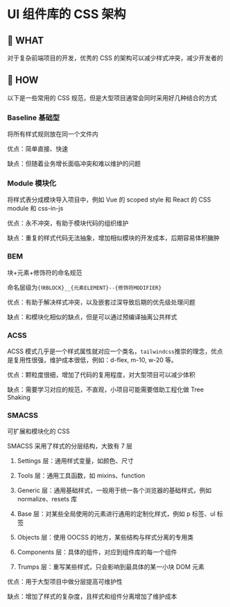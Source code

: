 # UI 组件库的 CSS 架构

## 🌟 WHAT

对于复杂前端项目的开发，优秀的 CSS 的架构可以减少样式冲突，减少开发者的

## 🌟 HOW

以下是一些常用的 CSS 规范，但是大型项目通常会同时采用好几种结合的方式

### Baseline 基础型

将所有样式规则放在同一个文件内

优点：简单直接、快速

缺点：但随着业务增长面临冲突和难以维护的问题

### Module 模块化

将样式表分成模块导入项目中，例如 Vue 的 scoped style 和 React 的 CSS module 和 css-in-js

优点：永不冲突，有助于模块代码的组织维护

缺点：重复的样式代码无法抽象，增加相似模块的开发成本，后期容易体积臃肿

### BEM

块+元素+修饰符的命名规范

命名层级为`{块BLOCK}__{元素ELEMENT}--{修饰符MODIFIER}`

优点：有助于解决样式冲突，以及嵌套过深导致后期的优先级处理问题

缺点：和模块化相似的缺点，但是可以通过预编译抽离公共样式

### ACSS

ACSS 模式几乎是一个样式属性就对应一个类名，`tailwindcss`推崇的理念，优点是复用性很强，维护成本很低，例如：d-flex, m-10, w-20 等。

优点：颗粒度很细，增加了代码的复用程度，对大型项目可以减少体积

缺点：需要学习对应的规范，不直观，小项目可能需要借助工程化做 Tree Shaking

### SMACSS

可扩展和模块化的 CSS

SMACSS 采用了样式的分层结构，大致有 7 层

1. Settings 层：通用样式变量，如颜色、尺寸

2. Tools 层：通用工具函数，如 mixins、function

3. Generic 层：通用基础样式，一般用于统一各个浏览器的基础样式，例如 normalize、resets 库

4. Base 层：对某些全局使用的元素进行通用的定制化样式，例如 p 标签、ul 标签

5. Objects 层：使用 OOCSS 的地方，某些结构与样式分离的专用类

6. Components 层：具体的组件，对应到组件库的每一个组件

7. Trumps 层：重写某些样式，只会影响到最具体的某一小块 DOM 元素

优点：用于大型项目中做分层提高可维护性

缺点：增加了样式的复杂度，且样式和组件分离增加了维护成本
